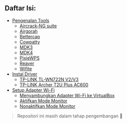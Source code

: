 ## Daftar Isi:
- [Pengenalan Tools]()
  - [Aircrack-NG suite]()
  - [Airgorah]()
  - [Bettercap]()
  - [Cowpatty]()
  - [MDK3]()
  - [MDK4]()
  - [PixieWPS]()
  - [Reaver]()
  - [Wifite]()
- [Instal Driver]()
  - [TP-LINK TL-WN722N V2/V3](https://github.com/fixploit03/Pentest-WiFi/tree/main/instal%20driver/TP-LINK%20TL-WN722N%20V2)
  - [TP-LINK Archer T2U Plus AC600](https://github.com/fixploit03/Pentest-WiFi/tree/main/instal%20driver/TP-LINK%20Archer%20T2U%20Plus%20AC600)
- [Setup Adapter Wi-Fi](https://github.com/fixploit03/Pentest-WiFi/blob/main/docs/setup%20adapter%20wifi.md#setup-adapter-wi-fi)
  - [Menyambungkan Adapter Wi-Fi ke VirtualBox](https://github.com/fixploit03/Pentest-WiFi/blob/main/docs/setup%20adapter%20wifi.md#menyambungkan-adapter-wi-fi-ke-virtualbox)
  - [Aktifkan Mode Monitor](https://github.com/fixploit03/Pentest-WiFi/blob/main/docs/setup%20adapter%20wifi.md#aktifkan-mode-monitor)
  - [Nonaktifkan Mode Monitor](https://github.com/fixploit03/Pentest-WiFi/blob/main/docs/setup%20adapter%20wifi.md#nonaktifkan-mode-monitor)

> Repositori ini masih dalam tahap pengembangan 🚧
